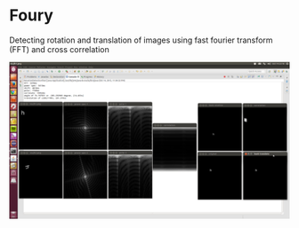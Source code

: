 # Foury
Detecting rotation and translation of images using fast fourier transform (FFT) and cross correlation

![](https://raw.githubusercontent.com/hageldave/Foury/master/screenshot01.png)
